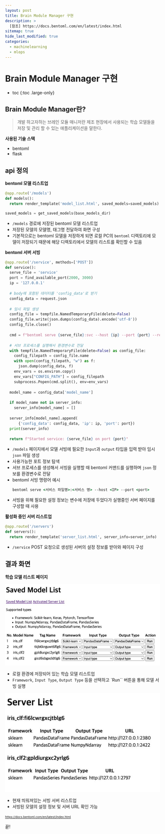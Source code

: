 ```yaml
---
layout: post
title: Brain Module Manager 구현
description: >
  [참조] https://docs.bentoml.com/en/latest/index.html
sitemap: true
hide_last_modified: true
categories:
  - machinelearning
  - mlops
---
```


# Brain Module Manager 구현

* toc
{:toc .large-only}

## Brain Module Manager란?

> 개발 하고자하는 브레인 모듈 매니저란 제조 현장에서 사용되는 학습 모델들을 저장 및 관리 할 수 있는 애플리케이션을 말한다.

**사용된 기술 스택**

- bentoml
- flask

## api 정의

**bentoml 모델 리스트업**

```py
@app.route('/models')
def models():
  return render_template('model_list.html', saved_models=saved_models)
```

```py
saved_models = get_saved_models(base_models_dir)
```

- `/models` 경로에 저장된 bentoml 모델 리스트업
- 저장된 모델의 모델명, 태그명 전달하여 화면 구성
- 기본적으로는 bentoml 모델을 저장하게 되면 로컬 PC의 `bentoml` 디렉토리에 모델이 저장되기 때문에 해당 디렉토리에서 모델의 리스트를 확인할 수 있음

**bentoml 서버 서빙**

```py
@app.route('/service', methods=['POST'])
def service():
  serve_file = 'service'
  port = find_available_port(2000, 3000)
  ip = '127.0.0.1'

  # body에 포함된 데이터를 'config_data'로 받기
  config_data = request.json

  # 임시 파일 생성
  config_file = tempfile.NamedTemporaryFile(delete=False)
  config_file.write(json.dumps(config_data).encode('utf-8'))
  config_file.close()

  cmd = f"bentoml serve {serve_file}:svc --host {ip} --port {port} --reload"

  # 서브 프로세스를 실행해서 환경변수로 전달
  with tempfile.NamedTemporaryFile(delete=False) as config_file:
    config_filepath = config_file.name
    with open(config_filepath, "w") as f:
      json.dump(config_data, f)
    env_vars = os.environ.copy()
    env_vars["CONFIG_PATH"] = config_filepath
    subprocess.Popen(cmd.split(), env=env_vars)

  model_name = config_data['model_name']

  if model_name not in server_info:
    server_info[model_name] = []

  server_info[model_name].append(
      {'config_data': config_data, 'ip': ip, 'port': port})
  print(server_info)

  return f"Started service: {serve_file} on port {port}"
```

- `/models` 페이지에서 모델 서빙에 필요한 `Input`과 `output` 타입을 입력 받아 임시 `json` 파일 생성
- 사용가능한 포트 정보 탐색
- 서브 프로세스를 생성해서 서빙을 실행할 때 bentoml 커맨드를 실행하며 `json` 정보를 환경변수로 전달
- bentoml 서빙 명령어 예시
  ```cmd
  bentoml serve <서비스 파일명>:<서비스 명> --host <IP> --port <port>
  ```
- 서빙을 위해 필요한 설정 정보는 변수에 저장에 두었다가 실행중인 서버 페이지를 구성할 때 사용

**활성화 중인 서버 리스트업**

```py
@app.route('/servers')
def servers():
  return render_template('server_list.html', server_info=server_info)
```

- `/service` POST 요청으로 생성된 서버의 설정 정보를 받아와 페이지 구성

## 결과 화면

**학습 모델 리스트 페이지**

![그림1](/assets/img/ml/saved_model.JPG)

- 로컬 환경에 저장되어 있는 학습 모델 리스트업
- `Framework`, `Input Type`, `Output Type` 등을 선택하고 `Run`` 버튼을 통해 모델 서빙 실행

![그림2](/assets/img/ml/server_list.JPG)

- 현재 띄워져있는 서빙 서버 리스트업
- 서빙된 모델의 설정 정보 및 서버 URL 확인 가능



<span style="font-size:70%">https://docs.bentoml.com/en/latest/index.html</span>

끝!
